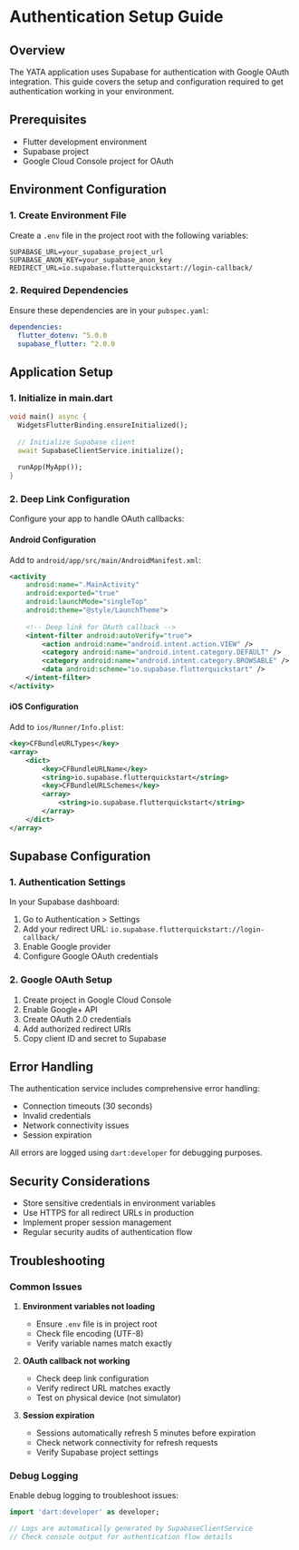 # Authentication Setup Guide

## Overview

The YATA application uses Supabase for authentication with Google OAuth integration. This guide covers the setup and configuration required to get authentication working in your environment.

## Prerequisites

- Flutter development environment
- Supabase project
- Google Cloud Console project for OAuth

## Environment Configuration

### 1. Create Environment File

Create a `.env` file in the project root with the following variables:

```env
SUPABASE_URL=your_supabase_project_url
SUPABASE_ANON_KEY=your_supabase_anon_key
REDIRECT_URL=io.supabase.flutterquickstart://login-callback/
```

### 2. Required Dependencies

Ensure these dependencies are in your `pubspec.yaml`:

```yaml
dependencies:
  flutter_dotenv: ^5.0.0
  supabase_flutter: ^2.0.0
```

## Application Setup

### 1. Initialize in main.dart

```dart
void main() async {
  WidgetsFlutterBinding.ensureInitialized();
  
  // Initialize Supabase client
  await SupabaseClientService.initialize();
  
  runApp(MyApp());
}
```

### 2. Deep Link Configuration

Configure your app to handle OAuth callbacks:

#### Android Configuration

Add to `android/app/src/main/AndroidManifest.xml`:

```xml
<activity
    android:name=".MainActivity"
    android:exported="true"
    android:launchMode="singleTop"
    android:theme="@style/LaunchTheme">
    
    <!-- Deep link for OAuth callback -->
    <intent-filter android:autoVerify="true">
        <action android:name="android.intent.action.VIEW" />
        <category android:name="android.intent.category.DEFAULT" />
        <category android:name="android.intent.category.BROWSABLE" />
        <data android:scheme="io.supabase.flutterquickstart" />
    </intent-filter>
</activity>
```

#### iOS Configuration

Add to `ios/Runner/Info.plist`:

```xml
<key>CFBundleURLTypes</key>
<array>
    <dict>
        <key>CFBundleURLName</key>
        <string>io.supabase.flutterquickstart</string>
        <key>CFBundleURLSchemes</key>
        <array>
            <string>io.supabase.flutterquickstart</string>
        </array>
    </dict>
</array>
```

## Supabase Configuration

### 1. Authentication Settings

In your Supabase dashboard:

1. Go to Authentication > Settings
2. Add your redirect URL: `io.supabase.flutterquickstart://login-callback/`
3. Enable Google provider
4. Configure Google OAuth credentials

### 2. Google OAuth Setup

1. Create project in Google Cloud Console
2. Enable Google+ API
3. Create OAuth 2.0 credentials
4. Add authorized redirect URIs
5. Copy client ID and secret to Supabase

## Error Handling

The authentication service includes comprehensive error handling:

- Connection timeouts (30 seconds)
- Invalid credentials
- Network connectivity issues
- Session expiration

All errors are logged using `dart:developer` for debugging purposes.

## Security Considerations

- Store sensitive credentials in environment variables
- Use HTTPS for all redirect URLs in production
- Implement proper session management
- Regular security audits of authentication flow

## Troubleshooting

### Common Issues

1. **Environment variables not loading**
   - Ensure `.env` file is in project root
   - Check file encoding (UTF-8)
   - Verify variable names match exactly

2. **OAuth callback not working**
   - Check deep link configuration
   - Verify redirect URL matches exactly
   - Test on physical device (not simulator)

3. **Session expiration**
   - Sessions automatically refresh 5 minutes before expiration
   - Check network connectivity for refresh requests
   - Verify Supabase project settings

### Debug Logging

Enable debug logging to troubleshoot issues:

```dart
import 'dart:developer' as developer;

// Logs are automatically generated by SupabaseClientService
// Check console output for authentication flow details
```